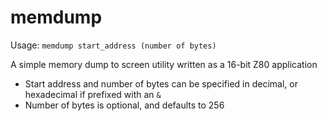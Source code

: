 # memdump

Usage: `memdump start_address (number of bytes)`

A simple memory dump to screen utility written as a 16-bit Z80 application

- Start address and number of bytes can be specified in decimal, or hexadecimal if prefixed with an `&`
- Number of bytes is optional, and defaults to 256
